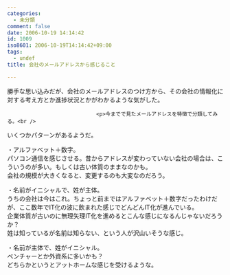 ```yaml
---
categories:
  - 未分類
comment: false
date: 2006-10-19 14:14:42
id: 1009
iso8601: 2006-10-19T14:14:42+09:00
tags:
  - undef
title: 会社のメールアドレスから感じること

---
```


<div class="entry-body">
                                 <p>勝手な思い込みだが、会社のメールアドレスのつけ方から、その会社の情報化に対する考え方とか進捗状況とかがわかるような気がした。</p>
                              
                                 <p>今までで見たメールアドレスを特徴で分類してみる。<br />
いくつかパターンがあるようだ。</p>

<p>・アルファベット＋数字。<br />
パソコン通信を感じさせる。昔からアドレスが変わっていない会社の場合は、こういうのが多い。もしくは古い体質のままなのかも。<br />
会社の規模が大きくなると、変更するのも大変なのだろう。</p>

<p>・名前がイニシャルで、姓が主体。 <br />
うちの会社は今はこれ。ちょっと前まではアルファベット＋数字だったわけだが、ここ数年でIT化の波に飲まれた感じでどんどんIT化が進んでいる。<br />
企業体質が古いのに無理矢理IT化を進めるとこんな感じになるんじゃないだろうか？<br />
姓は知っているが名前は知らない、という人が沢山いそうな感じ。</p>

<p>・名前が主体で、姓がイニシャル。<br />
ベンチャーとか外資系に多いかも？<br />
どちらかというとアットホームな感じを受けるような。</p>
                              </div>    	